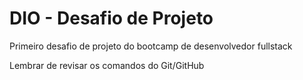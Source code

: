 # DIO - Desafio de Projeto

Primeiro desafio de projeto do bootcamp de desenvolvedor fullstack

Lembrar de revisar os comandos do Git/GitHub